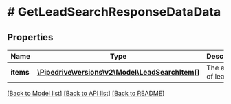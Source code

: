 # # GetLeadSearchResponseDataData

## Properties

Name | Type | Description | Notes
------------ | ------------- | ------------- | -------------
**items** | [**\Pipedrive\versions\v2\Model\LeadSearchItem[]**](LeadSearchItem.md) | The array of leads | [optional]

[[Back to Model list]](../README.md#documentation-for-models) [[Back to API list]](../README.md#documentation-for-api-endpoints) [[Back to README]](../README.md)
